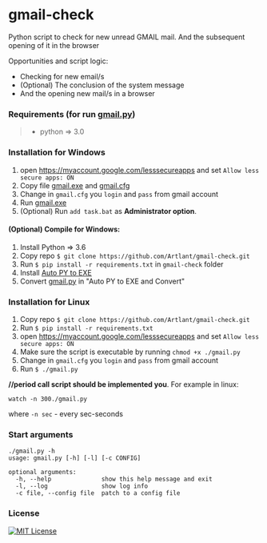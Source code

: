 # gmail-check
Python script to check for new unread GMAIL mail. And the subsequent opening of it in the browser

Opportunities and script logic:
- Checking for new email/s
- (Optional) The conclusion of the system message
- And the opening new mail/s in a browser

### Requirements (for run [gmail.py](/gmail.py))
> - python => 3.0

### Installation for Windows
1. open https://myaccount.google.com/lesssecureapps and set `Allow less secure apps: ON`
2. Copy file [gmail.exe](/gmail.exe) and [gmail.cfg](/gmail.cfg)
3. Change in `gmail.cfg` you `login` and `pass` from gmail account
4. Run [gmail.exe](/gmail.exe)
5. (Optional) Run `add task.bat` as __Administrator option__.

#### (Optional) Compile for Windows:
1. Install Python => 3.6
1. Copy repo `$ git clone https://github.com/Artlant/gmail-check.git`
2. Run `$ pip install -r requirements.txt` in `gmail-check` folder
3. Install [Auto PY to EXE](https://github.com/brentvollebregt/auto-py-to-exe)
4. Convert [gmail.py](/gmail.py) in "Auto PY to EXE and Convert"

### Installation for Linux
1. Copy repo `$ git clone https://github.com/Artlant/gmail-check.git`
2. Run `$ pip install -r requirements.txt`
3. open https://myaccount.google.com/lesssecureapps and set `Allow less secure apps: ON`
4. Make sure the script is executable by running `chmod +x ./gmail.py`
5. Change in `gmail.cfg` you `login` and `pass` from gmail account
6. Run `$ ./gmail.py`

__//period call script should be implemented you__. For example in linux:
```
watch -n 300./gmail.py
```
where `-n sec` - every sec-seconds


### Start arguments
```
./gmail.py -h
usage: gmail.py [-h] [-l] [-c CONFIG]

optional arguments:
  -h, --help              show this help message and exit
  -l, --log               show log info
  -c file, --config file  patch to a config file
```

### License
[![MIT License](https://img.shields.io/badge/license-MIT-007EC7.svg?style=flat-square)](/LICENSE)
